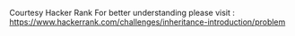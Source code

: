 Courtesy Hacker Rank
For better understanding please visit : https://www.hackerrank.com/challenges/inheritance-introduction/problem
